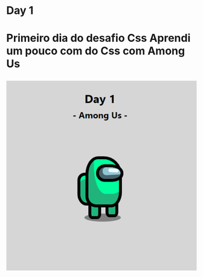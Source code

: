 <h1>Day 1<h1/>
  
<p>Primeiro dia do desafio Css Aprendi um pouco com do Css com Among Us<p/>
  
![alt text](https://github.com/elyda66/Desafio-Css/blob/master/Day%201/day1.png "Tela da PokeDex")
